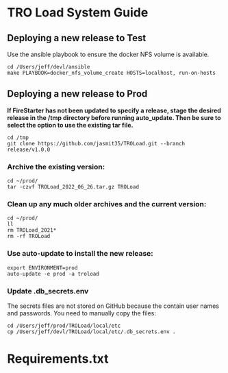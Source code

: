 # TRO Load System Guide

## Deploying a new release to Test

Use the ansible playbook to ensure the docker NFS volume is available.

```
cd /Users/jeff/devl/ansible
make PLAYBOOK=docker_nfs_volume_create HOSTS=localhost, run-on-hosts

```

## Deploying a new release to Prod

**If FireStarter has not been updated to specify a release, stage the desired release in the /tmp directory before running auto_update. Then be sure to select the option to use the existing tar file.**

```
cd /tmp
git clone https://github.com/jasmit35/TROLoad.git --branch release/v1.0.0
```

### Archive the existing version:

```
cd ~/prod/
tar -czvf TROLoad_2022_06_26.tar.gz TROLoad
```

### Clean up any much older archives and the current version:

```
cd ~/prod/
ll
rm TROLoad_2021*
rm -rf TROLoad
```

### Use auto-update to install the new release:

```
export ENVIRONMENT=prod
auto-update -e prod -a troload
```

### Update .db_secrets.env

The secrets files are not stored on GitHub because the contain user names and passwords. You need to manually copy the files:

```
cd /Users/jeff/prod/TROLoad/local/etc
cp /Users/jeff/devl/TROLoad/local/etc/.db_secrets.env .
```

# Requirements.txt
